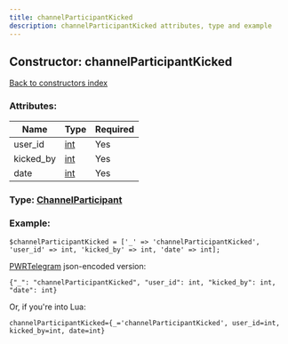 ```yaml
---
title: channelParticipantKicked
description: channelParticipantKicked attributes, type and example
---
```

## Constructor: channelParticipantKicked  
[Back to constructors index](index.md)



### Attributes:

| Name     |    Type       | Required |
|----------|---------------|----------|
|user\_id|[int](../types/int.md) | Yes|
|kicked\_by|[int](../types/int.md) | Yes|
|date|[int](../types/int.md) | Yes|



### Type: [ChannelParticipant](../types/ChannelParticipant.md)


### Example:

```
$channelParticipantKicked = ['_' => 'channelParticipantKicked', 'user_id' => int, 'kicked_by' => int, 'date' => int];
```  

[PWRTelegram](https://pwrtelegram.xyz) json-encoded version:

```
{"_": "channelParticipantKicked", "user_id": int, "kicked_by": int, "date": int}
```


Or, if you're into Lua:  


```
channelParticipantKicked={_='channelParticipantKicked', user_id=int, kicked_by=int, date=int}

```


